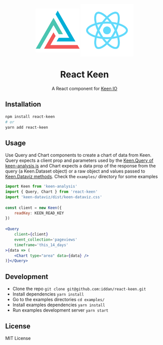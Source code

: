 <div align="center" href="">
    <img height="140" src="assets/keen-io.svg" alt="Keen Logo" align="center" />
    <img width="167" src="assets/react.svg" alt="React Logo" align="center" />
<h1>React Keen</h1>
<p>A React component for <a href="https://github.com/keen/keen-js">Keen IO </a></p>
</div>

## Installation

```bash
npm install react-keen
# or
yarn add react-keen
```

## Usage

Use Query and Chart components to create a chart of data from Keen. Query expects a client prop and parameters used by the [Keen.Query of keen-analysis.js](https://github.com/keen/keen-analysis.js#keenquery) and Chart expects a data prop of the response from the query (a Keen.Dataset object) or a raw object and values passed to [Keen.Dataviz methods](https://github.com/keen/keen-dataviz.js/tree/master/docs). Check the `examples/` directory for some examples

```jsx
import Keen from 'keen-analysis'
import { Query, Chart } from 'react-keen'
import 'keen-dataviz/dist/keen-dataviz.css'

const client = new Keen({
    readKey: KEEN_READ_KEY
})

<Query
    client={client}
    event_collection='pageviews'
    timeframe='this_14_days'
>{data => (
    <Chart type="area" data={data} />
)}</Query>
```

## Development

 - Clone the repo `git clone git@github.com:iddan/react-keen.git`
 - Install dependencies `yarn install`
 - Go to the examples directories `cd examples/`
 - Install examples dependencies `yarn install`
 - Run examples development server `yarn start`

## License

MIT License
